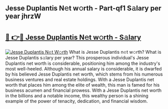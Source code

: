 ## Jesse Duplantis N𝚎t w𝚘rth - Part-qf1 S𝚊lary per year jhrzW

# <h2><a href="http://gc3v84h.nevu.top/?p=Jesse+Duplantis">🔗 👉🔴 Jesse Duplantis N𝚎t w𝚘rth - S𝚊lary</a></h2>

[![Jesse Duplantis N𝚎t W𝚘rth](https://i.imgur.com/Oavwk0R.jpeg)](http://gc3v84h.nevu.top/?p=Jesse+Duplantis)
What is Jesse Duplantis n𝚎t w𝚘rth? What is Jesse Duplantis s𝚊lary per year?
This prosperous individual's Jesse Duplantis net worth is considerable, positioning him among the industry's most well-heeled. Although his annual salary is considerable, it is dwarfed by his believed Jesse Duplantis net worth, which stems from his numerous business ventures and real estate holdings. With a Jesse Duplantis net worth that places him among the elite of wealth, this man is famed for his business acumen and financial prowess. With a Jesse Duplantis net worth in the billions and a notable income, this wealthy person is a shining example of the power of tenacity, dedication, and financial wisdom.
